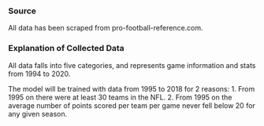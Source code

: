 ### Source
All data has been scraped from pro-football-reference.com. 

### Explanation of Collected Data 
All data falls into five categories, and represents game information and stats from 1994 to 2020. 

The model will be trained with data from 1995 to 2018 for 2 reasons: 
                    1.  From 1995 on there were at least 30 teams in the NFL.
                    2. From 1995 on the average number of points scored per team
                    per game never fell below 20 for any given season. 
